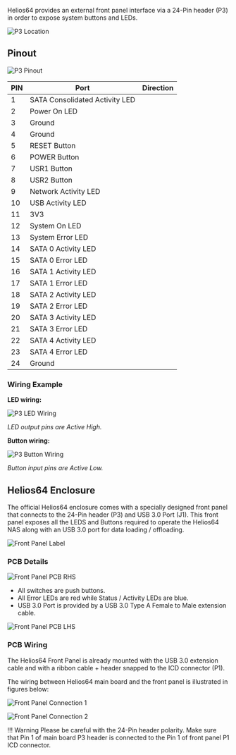 Helios64 provides an external front panel interface via a 24-Pin header (P3) in order to expose system buttons and LEDs.

![P3 Location](/helios64/img/front-panel/fp_header.jpg)

## Pinout

![P3 Pinout](/helios64/img/front-panel/fp_header_pinout.jpg)

| PIN | Port | Direction |
|-----|------|-----------|
| 1   | SATA Consolidated Activity LED |
| 2   | Power On LED |
| 3   | Ground |
| 4   | Ground |
| 5   | RESET Button |
| 6   | POWER Button |
| 7   | USR1 Button |
| 8   | USR2 Button |
| 9   | Network Activity LED |
| 10  | USB Activity LED |
| 11  | 3V3 |
| 12  | System On LED |
| 13  | System Error LED |
| 14  | SATA 0 Activity LED |
| 15  | SATA 0 Error LED |
| 16  | SATA 1 Activity LED |
| 17  | SATA 1 Error LED |
| 18  | SATA 2 Activity LED |
| 19  | SATA 2 Error LED |
| 20  | SATA 3 Activity LED |
| 21  | SATA 3 Error LED |
| 22  | SATA 4 Activity LED |
| 23  | SATA 4 Error LED |
| 24  | Ground |

### Wiring Example

**LED wiring:**

![P3 LED Wiring](/helios64/img/front-panel/fp_led_wiring.jpg)

*LED output pins are Active High.*

**Button wiring:**

![P3 Button Wiring](/helios64/img/front-panel/fp_button_wiring.jpg)

*Button input pins are Active Low.*

## Helios64 Enclosure

The official Helios64 enclosure comes with a specially designed front panel that connects to the 24-Pin header (P3) and USB 3.0 Port (J1). This front panel exposes all the LEDS and Buttons required to operate the Helios64 NAS along with an USB 3.0 port for data loading / offloading.

![Front Panel Label](/helios64/img/front-panel/fp_labels.jpg)

### PCB Details

![Front Panel PCB RHS](/helios64/img/front-panel/fp_pcb_render.jpg)

* All switches are push buttons.
* All Error LEDs are red while Status / Activity LEDs are blue.
* USB 3.0 Port is provided by a USB 3.0 Type A Female to Male extension cable.

![Front Panel PCB LHS](/helios64/img/front-panel/fp_pcb_silkscreen.jpg)

### PCB Wiring

The Helios64 Front Panel is already mounted with the USB 3.0 extension cable and with a ribbon cable + header snapped to the ICD connector (P1).

The wiring between Helios64 main board and the front panel is illustrated in figures below:

![Front Panel Connection 1](/helios64/img/front-panel/fp_pcb_wiring1.jpg)

![Front Panel Connection 2](/helios64/img/front-panel/fp_pcb_wiring2.jpg)


!!! Warning
    Please be careful with the 24-Pin header polarity. Make sure that Pin 1 of main board P3 header is connected to the Pin 1 of front panel P1 ICD connector.
